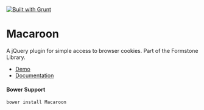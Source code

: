 <a href="http://gruntjs.com" target="_blank"><img src="https://cdn.gruntjs.com/builtwith.png" alt="Built with Grunt"></a> 
# Macaroon 

A jQuery plugin for simple access to browser cookies. Part of the Formstone Library. 

- [Demo](http://formstone.it/components/Macaroon/demo/index.html) 
- [Documentation](http://formstone.it/macaroon/) 

#### Bower Support 
`bower install Macaroon`